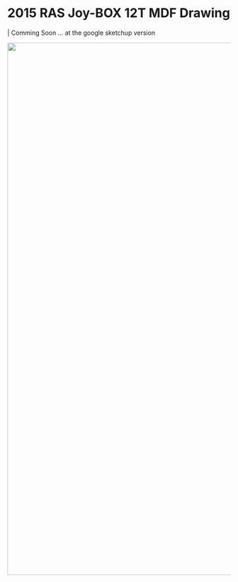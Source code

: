 # 2015 RAS Joy-BOX 12T MDF Drawing
| Comming Soon ... at the google sketchup version

<img src="https://github.com/rasplay/RAS_JoyBOX_Project/blob/master/drawing/RAS_JoyBOX_12T-MDF_2015.jpg" width="1200">
